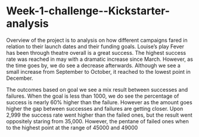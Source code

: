 # Week-1-challenge--Kickstarter-analysis
Overview of the project is to analysis on how different campaigns fared in relation to their launch dates and their funding goals.
Louise’s play Fever has been through theatre overall is a great success. The highest success rate was reached in may with a dramatic increase since March. However, as the time goes by, we do see a decrease afterwards. Although we see a small increase from September to October, it reached to the lowest point in December. 

The outcomes based on goal we see a mix result between successes and failures. When the goal is less than 1000, we do see the percentage of success is nearly 60% higher than the failure. However as the amount goes higher the gap between successes and failures are getting closer. Upon 2,999 the success rate went higher than the failed ones, but the result went oppositely staring from 35,000. However, the pentane of failed ones when to the highest point at the range of 45000 and 49000

